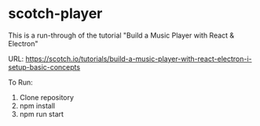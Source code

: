 # scotch-player

This is a run-through of the tutorial "Build a Music Player with React & Electron"

URL: https://scotch.io/tutorials/build-a-music-player-with-react-electron-i-setup-basic-concepts

To Run:
1. Clone repository
2. npm install
3. npm run start

